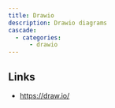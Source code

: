```yaml
---
title: Drawio
description: Drawio diagrams
cascade:
  - categories:
      - drawio
---
```


## Links

- https://draw.io/
